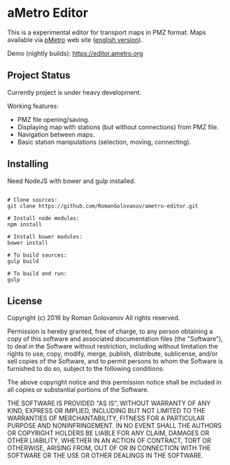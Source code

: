# aMetro Editor

This is a experimental editor for transport maps in PMZ format.
Maps available via [pMetro](http://pmetro.su/Maps.html) web site ([english version](http://www.microsofttranslator.com/bv.aspx?from=ru&to=en&a=http%3A%2F%2Fpmetro.su%2FMaps.html)).

Demo (nightly builds): https://editor.ametro.org

## Project Status

Currently project is under heavy development.

Working features:
* PMZ file opening/saving.
* Displaying map with stations (but without connections) from PMZ file.
* Navigation between maps.
* Basic station manipulations (selection, moving, connecting).

## Installing

Need NodeJS with bower and gulp installed.

```shell

# Clone sources:
git clone https://github.com/RomanGolovanov/ametro-editor.git

# Install node modules:
npm install

# Install bower modules:
bower install

# To build sources:
gulp build

# To build and run:
gulp
```

## License

Copyright (c) 2016 by Roman Golovanov
All rights reserved.

Permission is hereby granted, free of charge, to any person obtaining a copy
of this software and associated documentation files (the "Software"), to deal
in the Software without restriction, including without limitation the rights
to use, copy, modify, merge, publish, distribute, sublicense, and/or sell
copies of the Software, and to permit persons to whom the Software is
furnished to do so, subject to the following conditions:

The above copyright notice and this permission notice shall be included in
all copies or substantial portions of the Software.

THE SOFTWARE IS PROVIDED "AS IS", WITHOUT WARRANTY OF ANY KIND, EXPRESS OR
IMPLIED, INCLUDING BUT NOT LIMITED TO THE WARRANTIES OF MERCHANTABILITY,
FITNESS FOR A PARTICULAR PURPOSE AND NONINFRINGEMENT. IN NO EVENT SHALL THE
AUTHORS OR COPYRIGHT HOLDERS BE LIABLE FOR ANY CLAIM, DAMAGES OR OTHER
LIABILITY, WHETHER IN AN ACTION OF CONTRACT, TORT OR OTHERWISE, ARISING FROM,
OUT OF OR IN CONNECTION WITH THE SOFTWARE OR THE USE OR OTHER DEALINGS IN
THE SOFTWARE.
